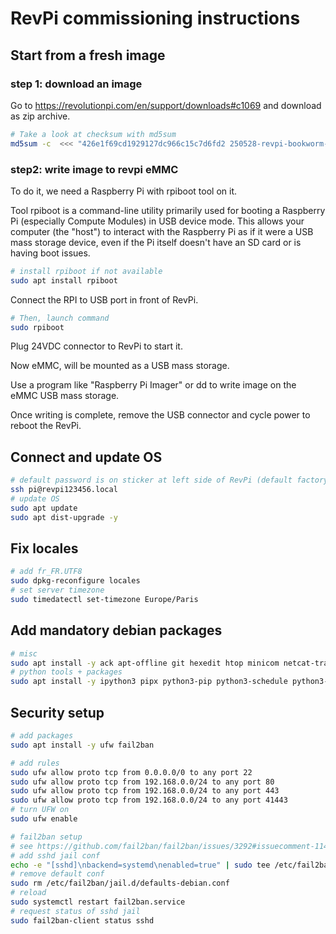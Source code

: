 # RevPi commissioning instructions


## Start from a fresh image

### step 1: download an image

Go to https://revolutionpi.com/en/support/downloads#c1069 and download as zip archive.

```bash
# Take a look at checksum with md5sum
md5sum -c  <<< "426e1f69cd1929127dc966c15c7d6fd2 250528-revpi-bookworm-arm64-lite.zip"
```

### step2: write image to revpi eMMC

To do it, we need a Raspberry Pi with rpiboot tool on it.

Tool rpiboot is a command-line utility primarily used for booting a Raspberry Pi (especially Compute Modules) in USB device mode. This allows your computer (the "host") to interact with the Raspberry Pi as if it were a USB mass storage device, even if the Pi itself doesn't have an SD card or is having boot issues.

```bash
# install rpiboot if not available
sudo apt install rpiboot
```
Connect the RPI to USB port in front of RevPi.

```bash
# Then, launch command
sudo rpiboot
```

Plug 24VDC connector to RevPi to start it.

Now eMMC, will be mounted as a USB mass storage.

Use a program like "Raspberry Pi Imager" or dd to write image on the eMMC USB mass storage.

Once writing is complete, remove the USB connector and cycle power to reboot the RevPi.


## Connect and update OS

```bash
# default password is on sticker at left side of RevPi (default factory is raspberry)
ssh pi@revpi123456.local
# update OS
sudo apt update
sudo apt dist-upgrade -y
```

## Fix locales

```bash
# add fr_FR.UTF8
sudo dpkg-reconfigure locales
# set server timezone
sudo timedatectl set-timezone Europe/Paris
```

## Add mandatory debian packages

```bash
# misc
sudo apt install -y ack apt-offline git hexedit htop minicom netcat-traditional nmap openssl pv supervisor tree jq vim
# python tools + packages
sudo apt install -y ipython3 pipx python3-pip python3-schedule python3-serial python3-venv python3-wheel
```

## Security setup

```bash
# add packages
sudo apt install -y ufw fail2ban
```

```bash
# add rules
sudo ufw allow proto tcp from 0.0.0.0/0 to any port 22
sudo ufw allow proto tcp from 192.168.0.0/24 to any port 80
sudo ufw allow proto tcp from 192.168.0.0/24 to any port 443
sudo ufw allow proto tcp from 192.168.0.0/24 to any port 41443
# turn UFW on
sudo ufw enable
```

```bash
# fail2ban setup
# see https://github.com/fail2ban/fail2ban/issues/3292#issuecomment-1142503461
# add sshd jail conf
echo -e "[sshd]\nbackend=systemd\nenabled=true" | sudo tee /etc/fail2ban/jail.d/sshd.conf
# remove default conf
sudo rm /etc/fail2ban/jail.d/defaults-debian.conf
# reload
sudo systemctl restart fail2ban.service 
# request status of sshd jail
sudo fail2ban-client status sshd
```
